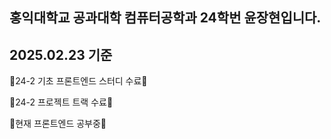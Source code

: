 ## 홍익대학교 공과대학 컴퓨터공학과 24학번 윤장현입니다.

## 2025.02.23 기준

🚚24-2 기초 프론트엔드 스터디 수료🚚

🚚24-2 프로젝트 트랙 수료🚚

🚚현재 프론트엔드 공부중🚚
